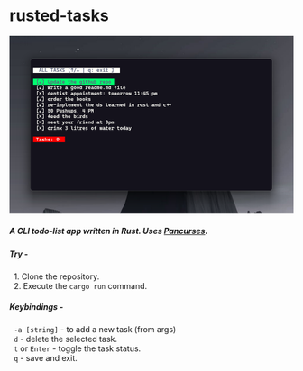 # rusted-tasks 

!["Preview Image"](./preview.png)

<h5>A CLI todo-list app written in Rust. Uses <a href="https://crates.io/crates/pancurses">Pancurses</a>.</h5>

<h5>Try -</h5>
<p>
  &nbsp;&nbsp;1. Clone the repository.
  </br>
  &nbsp;&nbsp;2. Execute the <code>cargo run</code> command.
</p>  


<h5>Keybindings - </h5>
<p>
  &nbsp;&nbsp;<code>-a [string]</code> - to add a new task (from args)
  </br>
  &nbsp;&nbsp;<code>d</code> - delete the selected task.
  </br>
  &nbsp;&nbsp;<code>t</code> or <code>Enter</code> - toggle the task status. 
  </br>
  &nbsp;&nbsp;<code>q</code> - save and exit. 
</p>
